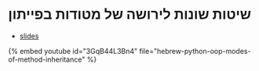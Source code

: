 # שיטות שונות לירושה של מטודות בפייתון

* [slides](https://code-maven.com/slides/python-programming/modes-of-method-inheritance)

{% embed youtube id="3GqB44L3Bn4" file="hebrew-python-oop-modes-of-method-inheritance" %}

